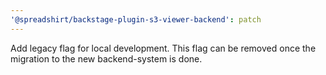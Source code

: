 ```yaml
---
'@spreadshirt/backstage-plugin-s3-viewer-backend': patch
---
```


Add legacy flag for local development. This flag can be removed once the
migration to the new backend-system is done.
